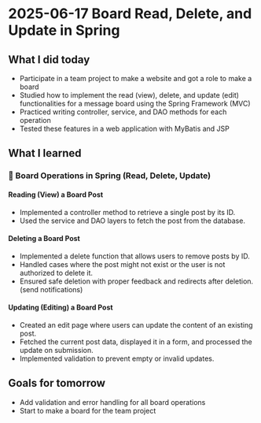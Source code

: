 # 2025-06-17 Board Read, Delete, and Update in Spring

## What I did today
- Participate in a team project to make a website and got a role to make a board
- Studied how to implement the read (view), delete, and update (edit) functionalities for a message board using the Spring Framework (MVC)
- Practiced writing controller, service, and DAO methods for each operation
- Tested these features in a web application with MyBatis and JSP

## What I learned

### 📝 Board Operations in Spring (Read, Delete, Update)

#### Reading (View) a Board Post
- Implemented a controller method to retrieve a single post by its ID.
- Used the service and DAO layers to fetch the post from the database.

#### Deleting a Board Post
- Implemented a delete function that allows users to remove posts by ID.
- Handled cases where the post might not exist or the user is not authorized to delete it.
- Ensured safe deletion with proper feedback and redirects after deletion. (send notifications)

#### Updating (Editing) a Board Post
- Created an edit page where users can update the content of an existing post.
- Fetched the current post data, displayed it in a form, and processed the update on submission.
- Implemented validation to prevent empty or invalid updates.

## Goals for tomorrow
- Add validation and error handling for all board operations
- Start to make a board for the team project
